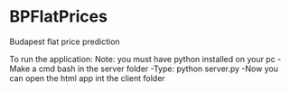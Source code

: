 # BPFlatPrices
Budapest flat price prediction

To run the application: 
Note: you must have python installed on your pc
-Make a cmd bash in the server folder
-Type: python server.py
-Now you can open the html app int the client folder
